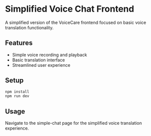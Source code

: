 # Simplified Voice Chat Frontend

A simplified version of the VoiceCare frontend focused on basic voice translation functionality.

## Features
- Simple voice recording and playback
- Basic translation interface
- Streamlined user experience

## Setup
```bash
npm install
npm run dev
```

## Usage
Navigate to the simple-chat page for the simplified voice translation experience.
